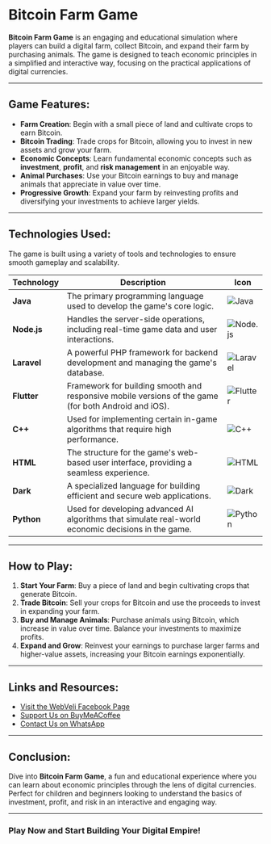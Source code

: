 # Bitcoin Farm Game

**Bitcoin Farm Game** is an engaging and educational simulation where players can build a digital farm, collect Bitcoin, and expand their farm by purchasing animals. The game is designed to teach economic principles in a simplified and interactive way, focusing on the practical applications of digital currencies.

---

## **Game Features**:

- **Farm Creation**: Begin with a small piece of land and cultivate crops to earn Bitcoin.
- **Bitcoin Trading**: Trade crops for Bitcoin, allowing you to invest in new assets and grow your farm.
- **Economic Concepts**: Learn fundamental economic concepts such as **investment**, **profit**, and **risk management** in an enjoyable way.
- **Animal Purchases**: Use your Bitcoin earnings to buy and manage animals that appreciate in value over time.
- **Progressive Growth**: Expand your farm by reinvesting profits and diversifying your investments to achieve larger yields.

---

## **Technologies Used**:

The game is built using a variety of tools and technologies to ensure smooth gameplay and scalability.

| **Technology** | **Description** | **Icon** |
|----------------|-----------------|---------|
| **Java** | The primary programming language used to develop the game's core logic. | ![Java](https://img.icons8.com/color/48/000000/java-coffee-cup-logo.png) |
| **Node.js** | Handles the server-side operations, including real-time game data and user interactions. | ![Node.js](https://img.icons8.com/ios-filled/50/000000/node-js.png) |
| **Laravel** | A powerful PHP framework for backend development and managing the game's database. | ![Laravel](https://img.icons8.com/ios-filled/50/000000/laravel.png) |
| **Flutter** | Framework for building smooth and responsive mobile versions of the game (for both Android and iOS). | ![Flutter](https://img.icons8.com/color/48/000000/flutter.png) |
| **C++** | Used for implementing certain in-game algorithms that require high performance. | ![C++](https://img.icons8.com/ios-filled/50/000000/c-plus-plus-logo.png) |
| **HTML** | The structure for the game's web-based user interface, providing a seamless experience. | ![HTML](https://img.icons8.com/ios-filled/50/000000/html-5.png) |
| **Dark** | A specialized language for building efficient and secure web applications. | ![Dark](https://img.icons8.com/color/48/000000/code-igniter.png) |
| **Python** | Used for developing advanced AI algorithms that simulate real-world economic decisions in the game. | ![Python](https://img.icons8.com/color/48/000000/python.png) |

---

## **How to Play**:

1. **Start Your Farm**: Buy a piece of land and begin cultivating crops that generate Bitcoin.
2. **Trade Bitcoin**: Sell your crops for Bitcoin and use the proceeds to invest in expanding your farm.
3. **Buy and Manage Animals**: Purchase animals using Bitcoin, which increase in value over time. Balance your investments to maximize profits.
4. **Expand and Grow**: Reinvest your earnings to purchase larger farms and higher-value assets, increasing your Bitcoin earnings exponentially.

---

## **Links and Resources**:

- [Visit the WebVeli Facebook Page](https://www.facebook.com/webveli)
- [Support Us on BuyMeACoffee](https://buymeacoffee.com/makavael)
- [Contact Us on WhatsApp](https://wa.me/201029107547)

---

## **Conclusion**:

Dive into **Bitcoin Farm Game**, a fun and educational experience where you can learn about economic principles through the lens of digital currencies. Perfect for children and beginners looking to understand the basics of investment, profit, and risk in an interactive and engaging way. 

---

### **Play Now and Start Building Your Digital Empire!**
